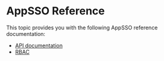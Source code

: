 # AppSSO Reference

This topic provides you with the following AppSSO reference documentation:

- [API documentation](api/index.hbs.md)
- [RBAC](rbac.hbs.md)
